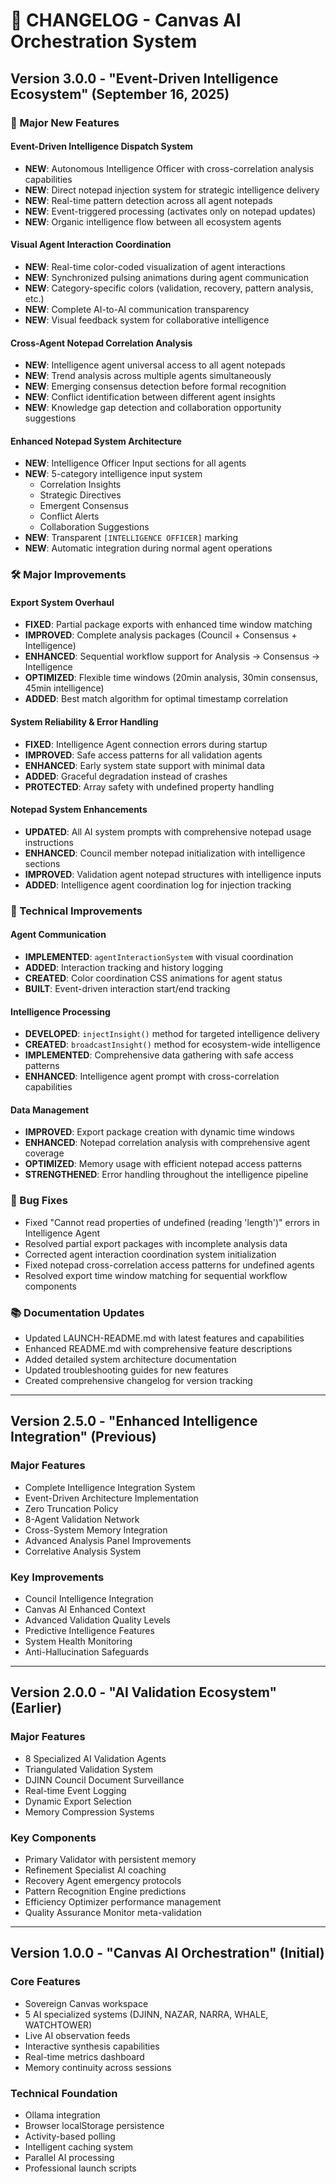 # 📝 CHANGELOG - Canvas AI Orchestration System

## Version 3.0.0 - "Event-Driven Intelligence Ecosystem" (September 16, 2025)

### 🚀 Major New Features

#### Event-Driven Intelligence Dispatch System
- **NEW**: Autonomous Intelligence Officer with cross-correlation analysis capabilities
- **NEW**: Direct notepad injection system for strategic intelligence delivery
- **NEW**: Real-time pattern detection across all agent notepads
- **NEW**: Event-triggered processing (activates only on notepad updates)
- **NEW**: Organic intelligence flow between all ecosystem agents

#### Visual Agent Interaction Coordination
- **NEW**: Real-time color-coded visualization of agent interactions
- **NEW**: Synchronized pulsing animations during agent communication
- **NEW**: Category-specific colors (validation, recovery, pattern analysis, etc.)
- **NEW**: Complete AI-to-AI communication transparency
- **NEW**: Visual feedback system for collaborative intelligence

#### Cross-Agent Notepad Correlation Analysis
- **NEW**: Intelligence agent universal access to all agent notepads
- **NEW**: Trend analysis across multiple agents simultaneously
- **NEW**: Emerging consensus detection before formal recognition
- **NEW**: Conflict identification between different agent insights
- **NEW**: Knowledge gap detection and collaboration opportunity suggestions

#### Enhanced Notepad System Architecture
- **NEW**: Intelligence Officer Input sections for all agents
- **NEW**: 5-category intelligence input system
  - Correlation Insights
  - Strategic Directives
  - Emergent Consensus
  - Conflict Alerts
  - Collaboration Suggestions
- **NEW**: Transparent `[INTELLIGENCE OFFICER]` marking
- **NEW**: Automatic integration during normal agent operations

### 🛠️ Major Improvements

#### Export System Overhaul
- **FIXED**: Partial package exports with enhanced time window matching
- **IMPROVED**: Complete analysis packages (Council + Consensus + Intelligence)
- **ENHANCED**: Sequential workflow support for Analysis → Consensus → Intelligence
- **OPTIMIZED**: Flexible time windows (20min analysis, 30min consensus, 45min intelligence)
- **ADDED**: Best match algorithm for optimal timestamp correlation

#### System Reliability & Error Handling
- **FIXED**: Intelligence Agent connection errors during startup
- **IMPROVED**: Safe access patterns for all validation agents
- **ENHANCED**: Early system state support with minimal data
- **ADDED**: Graceful degradation instead of crashes
- **PROTECTED**: Array safety with undefined property handling

#### Notepad System Enhancements
- **UPDATED**: All AI system prompts with comprehensive notepad usage instructions
- **ENHANCED**: Council member notepad initialization with intelligence sections
- **IMPROVED**: Validation agent notepad structures with intelligence inputs
- **ADDED**: Intelligence agent coordination log for injection tracking

### 🎯 Technical Improvements

#### Agent Communication
- **IMPLEMENTED**: `agentInteractionSystem` with visual coordination
- **ADDED**: Interaction tracking and history logging
- **CREATED**: Color coordination CSS animations for agent status
- **BUILT**: Event-driven interaction start/end tracking

#### Intelligence Processing
- **DEVELOPED**: `injectInsight()` method for targeted intelligence delivery
- **CREATED**: `broadcastInsight()` method for ecosystem-wide intelligence
- **IMPLEMENTED**: Comprehensive data gathering with safe access patterns
- **ENHANCED**: Intelligence agent prompt with cross-correlation capabilities

#### Data Management
- **IMPROVED**: Export package creation with dynamic time windows
- **ENHANCED**: Notepad correlation analysis with comprehensive agent coverage
- **OPTIMIZED**: Memory usage with efficient notepad access patterns
- **STRENGTHENED**: Error handling throughout the intelligence pipeline

### 🔧 Bug Fixes

- Fixed "Cannot read properties of undefined (reading 'length')" errors in Intelligence Agent
- Resolved partial export packages with incomplete analysis data
- Corrected agent interaction coordination system initialization
- Fixed notepad cross-correlation access patterns for undefined agents
- Resolved export time window matching for sequential workflow components

### 📚 Documentation Updates

- Updated LAUNCH-README.md with latest features and capabilities
- Enhanced README.md with comprehensive feature descriptions
- Added detailed system architecture documentation
- Updated troubleshooting guides for new features
- Created comprehensive changelog for version tracking

---

## Version 2.5.0 - "Enhanced Intelligence Integration" (Previous)

### Major Features
- Complete Intelligence Integration System
- Event-Driven Architecture Implementation
- Zero Truncation Policy
- 8-Agent Validation Network
- Cross-System Memory Integration
- Advanced Analysis Panel Improvements
- Correlative Analysis System

### Key Improvements
- Council Intelligence Integration
- Canvas AI Enhanced Context
- Advanced Validation Quality Levels
- Predictive Intelligence Features
- System Health Monitoring
- Anti-Hallucination Safeguards

---

## Version 2.0.0 - "AI Validation Ecosystem" (Earlier)

### Major Features
- 8 Specialized AI Validation Agents
- Triangulated Validation System
- DJINN Council Document Surveillance
- Real-time Event Logging
- Dynamic Export Selection
- Memory Compression Systems

### Key Components
- Primary Validator with persistent memory
- Refinement Specialist AI coaching
- Recovery Agent emergency protocols
- Pattern Recognition Engine predictions
- Efficiency Optimizer performance management
- Quality Assurance Monitor meta-validation

---

## Version 1.0.0 - "Canvas AI Orchestration" (Initial)

### Core Features
- Sovereign Canvas workspace
- 5 AI specialized systems (DJINN, NAZAR, NARRA, WHALE, WATCHTOWER)
- Live AI observation feeds
- Interactive synthesis capabilities
- Real-time metrics dashboard
- Memory continuity across sessions

### Technical Foundation
- Ollama integration
- Browser localStorage persistence
- Activity-based polling
- Intelligent caching system
- Parallel AI processing
- Professional launch scripts